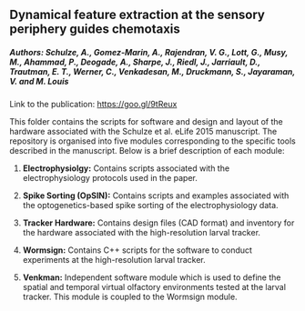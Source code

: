 ## Dynamical feature extraction at the sensory periphery guides chemotaxis

##### Authors: Schulze, A., Gomez-Marin, A., Rajendran, V. G., Lott, G., Musy, M., Ahammad, P., Deogade, A., Sharpe, J., Riedl, J., Jarriault, D., Trautman, E. T., Werner, C., Venkadesan, M., Druckmann, S., Jayaraman, V. and M. Louis

Link to the publication: https://goo.gl/9tReux

This folder contains the scripts for software and design and layout of the hardware associated with the Schulze et al. eLife 2015 manuscript. The repository is organised into five modules corresponding to the specific tools described in the manuscript. Below is a brief description of each module:

1. **Electrophysiolgy:** Contains scripts associated with the electrophysiology protocols used in the paper.

2. **Spike Sorting (OpSIN):** Contains scripts and examples associated with the optogenetics-based spike sorting of the electrophysiology data.

3. **Tracker Hardware:** Contains design files (CAD format) and inventory for the hardware associated with the high-resolution larval tracker.

4. **Wormsign:** Contains C++ scripts for the software to conduct experiments at the high-resolution larval tracker.

5. **Venkman:** Independent software module which is used to define the spatial and temporal virtual olfactory environments tested at the larval tracker. This module is coupled to the Wormsign module.
